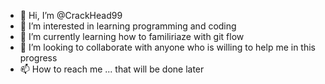 - 👋 Hi, I’m @CrackHead99
- 👀 I’m interested in learning programming and coding
- 🌱 I’m currently learning how to familiriaze with git flow
- 💞️ I’m looking to collaborate with anyone who is willing to help me in this progress
- 📫 How to reach me ... that will be done later

<!---
CrackHead99/CrackHead99 is a ✨ special ✨ repository because its `README.md` (this file) appears on your GitHub profile.
You can click the Preview link to take a look at your changes.
--->
